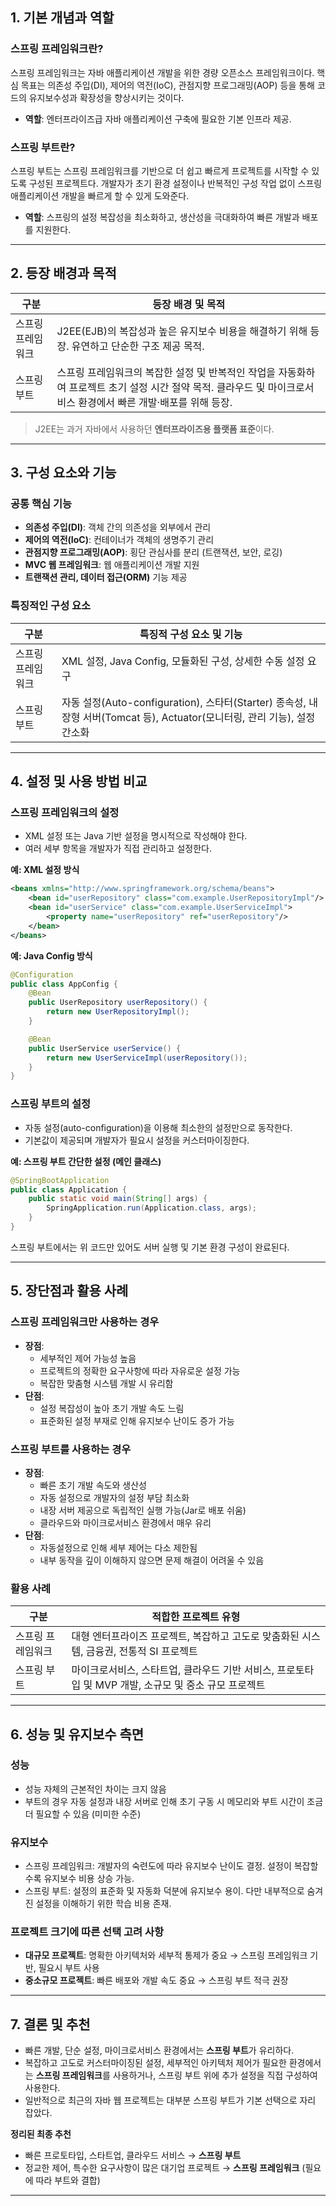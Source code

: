 ## 1. 기본 개념과 역할

### 스프링 프레임워크란?
스프링 프레임워크는 자바 애플리케이션 개발을 위한 경량 오픈소스 프레임워크이다. 핵심 목표는 의존성 주입(DI), 제어의 역전(IoC), 관점지향 프로그래밍(AOP) 등을 통해 코드의 유지보수성과 확장성을 향상시키는 것이다.

- **역할**: 엔터프라이즈급 자바 애플리케이션 구축에 필요한 기본 인프라 제공.

### 스프링 부트란?
스프링 부트는 스프링 프레임워크를 기반으로 더 쉽고 빠르게 프로젝트를 시작할 수 있도록 구성된 프로젝트다. 개발자가 초기 환경 설정이나 반복적인 구성 작업 없이 스프링 애플리케이션 개발을 빠르게 할 수 있게 도와준다.

- **역할**: 스프링의 설정 복잡성을 최소화하고, 생산성을 극대화하여 빠른 개발과 배포를 지원한다.

---

## 2. 등장 배경과 목적

| 구분 | 등장 배경 및 목적 |
|------|--------------------|
| 스프링 프레임워크 | J2EE(EJB)의 복잡성과 높은 유지보수 비용을 해결하기 위해 등장. 유연하고 단순한 구조 제공 목적. |
| 스프링 부트 | 스프링 프레임워크의 복잡한 설정 및 반복적인 작업을 자동화하여 프로젝트 초기 설정 시간 절약 목적. 클라우드 및 마이크로서비스 환경에서 빠른 개발·배포를 위해 등장. |

> J2EE는 과거 자바에서 사용하던 **엔터프라이즈용 플랫폼 표준**이다.
---

## 3. 구성 요소와 기능

### 공통 핵심 기능
- **의존성 주입(DI)**: 객체 간의 의존성을 외부에서 관리
- **제어의 역전(IoC)**: 컨테이너가 객체의 생명주기 관리
- **관점지향 프로그래밍(AOP)**: 횡단 관심사를 분리 (트랜잭션, 보안, 로깅)
- **MVC 웹 프레임워크**: 웹 애플리케이션 개발 지원
- **트랜잭션 관리, 데이터 접근(ORM)** 기능 제공

### 특징적인 구성 요소
| 구분 | 특징적 구성 요소 및 기능 |
|------|-------------------------|
| 스프링 프레임워크 | XML 설정, Java Config, 모듈화된 구성, 상세한 수동 설정 요구 |
| 스프링 부트 | 자동 설정(Auto-configuration), 스타터(Starter) 종속성, 내장형 서버(Tomcat 등), Actuator(모니터링, 관리 기능), 설정 간소화 |

---

## 4. 설정 및 사용 방법 비교

### 스프링 프레임워크의 설정
- XML 설정 또는 Java 기반 설정을 명시적으로 작성해야 한다.
- 여러 세부 항목을 개발자가 직접 관리하고 설정한다.

**예: XML 설정 방식**

```xml
<beans xmlns="http://www.springframework.org/schema/beans">
    <bean id="userRepository" class="com.example.UserRepositoryImpl"/>
    <bean id="userService" class="com.example.UserServiceImpl">
        <property name="userRepository" ref="userRepository"/>
    </bean>
</beans>
```

**예: Java Config 방식**

```java
@Configuration
public class AppConfig {
    @Bean
    public UserRepository userRepository() {
        return new UserRepositoryImpl();
    }

    @Bean
    public UserService userService() {
        return new UserServiceImpl(userRepository());
    }
}
```

### 스프링 부트의 설정
- 자동 설정(auto-configuration)을 이용해 최소한의 설정만으로 동작한다.
- 기본값이 제공되며 개발자가 필요시 설정을 커스터마이징한다.

**예: 스프링 부트 간단한 설정 (메인 클래스)**

```java
@SpringBootApplication
public class Application {
    public static void main(String[] args) {
        SpringApplication.run(Application.class, args);
    }
}
```

스프링 부트에서는 위 코드만 있어도 서버 실행 및 기본 환경 구성이 완료된다.

---

## 5. 장단점과 활용 사례

### 스프링 프레임워크만 사용하는 경우

- **장점**:
  - 세부적인 제어 가능성 높음
  - 프로젝트의 정확한 요구사항에 따라 자유로운 설정 가능
  - 복잡한 맞춤형 시스템 개발 시 유리함
- **단점**:
  - 설정 복잡성이 높아 초기 개발 속도 느림
  - 표준화된 설정 부재로 인해 유지보수 난이도 증가 가능

### 스프링 부트를 사용하는 경우

- **장점**:
  - 빠른 초기 개발 속도와 생산성
  - 자동 설정으로 개발자의 설정 부담 최소화
  - 내장 서버 제공으로 독립적인 실행 가능(Jar로 배포 쉬움)
  - 클라우드와 마이크로서비스 환경에서 매우 유리
- **단점**:
  - 자동설정으로 인해 세부 제어는 다소 제한됨
  - 내부 동작을 깊이 이해하지 않으면 문제 해결이 어려울 수 있음

### 활용 사례
| 구분 | 적합한 프로젝트 유형 |
|------|-----------------------|
| 스프링 프레임워크 | 대형 엔터프라이즈 프로젝트, 복잡하고 고도로 맞춤화된 시스템, 금융권, 전통적 SI 프로젝트 |
| 스프링 부트 | 마이크로서비스, 스타트업, 클라우드 기반 서비스, 프로토타입 및 MVP 개발, 소규모 및 중소 규모 프로젝트 |

---

## 6. 성능 및 유지보수 측면

### 성능
- 성능 자체의 근본적인 차이는 크지 않음
- 부트의 경우 자동 설정과 내장 서버로 인해 초기 구동 시 메모리와 부트 시간이 조금 더 필요할 수 있음 (미미한 수준)

### 유지보수
- 스프링 프레임워크: 개발자의 숙련도에 따라 유지보수 난이도 결정. 설정이 복잡할수록 유지보수 비용 상승 가능.
- 스프링 부트: 설정의 표준화 및 자동화 덕분에 유지보수 용이. 다만 내부적으로 숨겨진 설정을 이해하기 위한 학습 비용 존재.

### 프로젝트 크기에 따른 선택 고려 사항
- **대규모 프로젝트**: 명확한 아키텍처와 세부적 통제가 중요 → 스프링 프레임워크 기반, 필요시 부트 사용
- **중소규모 프로젝트**: 빠른 배포와 개발 속도 중요 → 스프링 부트 적극 권장

---

## 7. 결론 및 추천

- 빠른 개발, 단순 설정, 마이크로서비스 환경에서는 **스프링 부트**가 유리하다.
- 복잡하고 고도로 커스터마이징된 설정, 세부적인 아키텍처 제어가 필요한 환경에서는 **스프링 프레임워크**를 사용하거나, 스프링 부트 위에 추가 설정을 직접 구성하여 사용한다.
- 일반적으로 최근의 자바 웹 프로젝트는 대부분 스프링 부트가 기본 선택으로 자리 잡았다.

**정리된 최종 추천**
- 빠른 프로토타입, 스타트업, 클라우드 서비스 → **스프링 부트**
- 정교한 제어, 특수한 요구사항이 많은 대기업 프로젝트 → **스프링 프레임워크** (필요에 따라 부트와 결합)

---